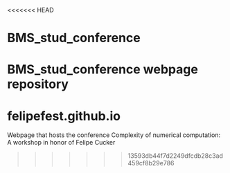 <<<<<<< HEAD
# BMS_stud_conference
BMS_stud_conference webpage repository
=======
# felipefest.github.io
Webpage that hosts the conference Complexity of numerical computation: A workshop in honor of Felipe Cucker
>>>>>>> 13593db44f7d2249dfcdb28c3ad459cf8b29e786
